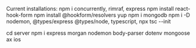 Current installations:
npm i concurrently, rimraf, express
npm install react-hook-form
npm install @hookform/resolvers yup
npm i mongodb
npm i -D nodemon, @types/express @types/node, typescript,
npx tsc --init

cd server
npm i express morgan nodemon body-parser dotenv mongoose ax
ios